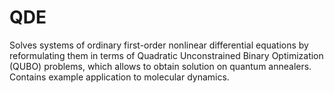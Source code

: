 # QDE
Solves systems of ordinary first-order nonlinear differential equations by reformulating them in terms of Quadratic Unconstrained Binary Optimization (QUBO) problems, which allows to obtain solution on quantum annealers. Contains example application to molecular dynamics.
